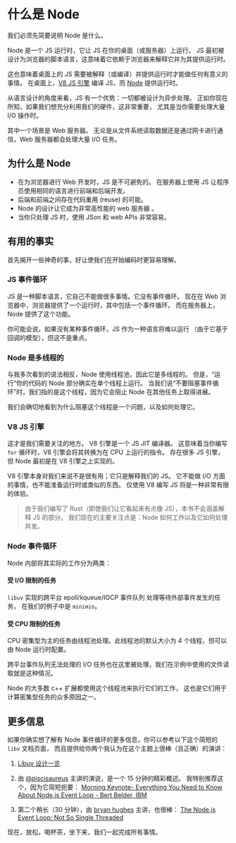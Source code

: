 # 什么是 Node

我们必须先简要说明 Node 是什么。

Node 是一个 JS 运行时，它让 JS 在你的桌面（或服务器）上运行。
JS 最初被设计为浏览器的脚本语言，这意味着它依赖于浏览器来解释它并为其提供运行时。

这也意味着桌面上的 JS 需要被解释（或编译）并提供运行时才能做任何有意义的事情。
在桌面上，[V8 JS 引擎] 编译 JS，而 [Node] 提供运行时。

从语言设计的角度来看，JS 有一个优势：一切都被设计为异步处理。
正如你现在所知，如果我们想充分利用我们的硬件，这非常重要，
尤其是当你需要处理大量 I/O 操作时。

其中一个场景是 Web 服务器。
无论是从文件系统读取数据还是通过网卡进行通信，Web 服务器都会处理大量 I/O 任务。

[V8 JS 引擎]: https://en.wikipedia.org/wiki/V8_JS_engine
[Node]: https://en.wikipedia.org/wiki/Node.js

## 为什么是 Node 

- 在为浏览器进行 Web 开发时，JS 是不可避免的。
  在服务器上使用 JS 让程序员使用相同的语言进行前端和后端开发。 
- 后端和前端之间存在代码重用 (reuse) 的可能。 
- Node 的设计让它成为非常高性能的 web 服务器 。
- 当你只处理 JS 时，使用 JSon 和 web APIs 非常容易。

## 有用的事实

首先揭开一些神奇的事，好让使我们在开始编码时更容易理解。

### JS 事件循环

JS 是一种脚本语言，它自己不能做很多事情。它没有事件循环。
现在在 Web 浏览器中，浏览器提供了一个运行时，其中包括一个事件循环。
而在服务器上，Node 提供了这个功能。

你可能会说，如果没有某种事件循环，JS 作为一种语言将难以运行
（由于它基于回调的模型），但这不是重点。

### Node 是多线程的

与我多次看到的说法相反，Node 使用线程池，因此它是多线程的。
但是，“运行”你的代码的 Node 部分确实在单个线程上运行。
当我们说“不要阻塞事件循环”时，我们指的是这个线程，因为它会阻止 Node 在其他任务上取得进展。

我们会确切地看到为什么阻塞这个线程是一个问题，以及如何处理它。

### V8 JS 引擎

这才是我们需要关注的地方。 V8 引擎是一个 JS JIT 编译器。
这意味着当你编写 `for` 循环时，V8 引擎会将其转换为在 CPU 上运行的指令。
存在很多 JS 引擎，但 Node 最初是在 V8 引擎之上实现的。

V8 引擎本身对我们来说不是很有用；它只是解释我们的 JS。
它不能做 I/O 方面的事情，也不能准备运行时或类似的东西。
仅使用 V8 编写 JS 将是一种非常有限的体验。

> 由于我们编写了 Rust（即使我们让它看起来有点像 JS），本书不会涵盖解释 JS 的部分。
> 我们现在的主要关注点是：Node 如何工作以及它如何处理并发。 

### Node 事件循环

Node 内部将其实际的工作分为两类：

#### 受 I/O 限制的任务

`libuv` 实现的跨平台 epoll/kqueue/IOCP 事件队列 处理等待外部事件发生的任务，
在我们的例子中是 `minimio`。

#### 受 CPU 限制的任务

CPU 密集型为主的任务由线程池处理。此线程池的默认大小为 4 个线程，但可以由 Node 运行时配置。

跨平台事件队列无法处理的 I/O 任务也在这里被处理，我们在示例中使用的文件读取就是这种情况。

Node 的大多数 c++ 扩展都使用这个线程池来执行它们的工作，
这也是它们用于计算密集型任务的众多原因之一。

## 更多信息

如果你确实想了解有 Node 事件循环的更多信息，你可以参考以下这个简短的 `libv` 文档页面，
而且提供给你两个我认为在这个主题上很棒（且正确）的演讲：

1. [Libuv 设计一览](http://docs.libuv.org/en/v1.x/design.html#design-overview)

2. 由 [@piscisaureus](https://github.com/piscisaureus) 主讲的演说，是一个 15 分钟的精彩概述。
   我特别推荐这个，因为它简短扼要：
   [Morning Keynote- Everything You Need to Know About Node.js Event Loop - Bert Belder, IBM]
3. 第二个稍长（30 分钟），由 [bryan hughes](https://github.com/nebrius) 主讲，也很棒：
   [The Node.js Event Loop: Not So Single Threaded]

[Morning Keynote- Everything You Need to Know About Node.js Event Loop - Bert Belder, IBM]:
https://www.youtube.com/watch?v=PNa9OMajw9w&t=309s

<!-- <iframe width="560" height="315" src="https://www.youtube.com/embed/PNa9OMajw9w" frameborder="0" allow="accelerometer; autoplay; encrypted-media; gyroscope; picture-in-picture" allowfullscreen></iframe> -->

[The Node.js Event Loop: Not So Single Threaded]:
https://www.youtube.com/watch?v=zphcsoSJMvM

<!-- <iframe width="560" height="315" src="https://www.youtube.com/embed/zphcsoSJMvM" frameborder="0" allow="accelerometer; autoplay; encrypted-media; gyroscope; picture-in-picture" allowfullscreen></iframe> -->

现在，放松，喝杯茶，坐下来，我们一起完成所有事情。
